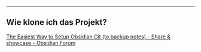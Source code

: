 
---
## Wie klone ich das Projekt?
[The Easiest Way to Setup Obsidian Git (to backup notes) - Share & showcase - Obsidian Forum](https://forum.obsidian.md/t/the-easiest-way-to-setup-obsidian-git-to-backup-notes/51429)



